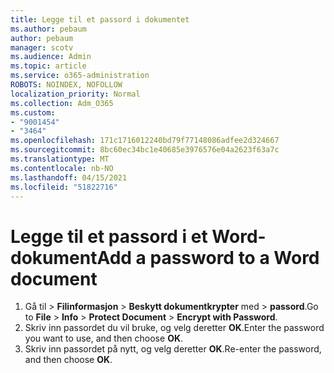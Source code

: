 ```yaml
---
title: Legge til et passord i dokumentet
ms.author: pebaum
author: pebaum
manager: scotv
ms.audience: Admin
ms.topic: article
ms.service: o365-administration
ROBOTS: NOINDEX, NOFOLLOW
localization_priority: Normal
ms.collection: Adm_O365
ms.custom:
- "9001454"
- "3464"
ms.openlocfilehash: 171c1716012240bd79f77148086adfee2d324667
ms.sourcegitcommit: 8bc60ec34bc1e40685e3976576e04a2623f63a7c
ms.translationtype: MT
ms.contentlocale: nb-NO
ms.lasthandoff: 04/15/2021
ms.locfileid: "51822716"
---
```

# <a name="add-a-password-to-a-word-document"></a><span data-ttu-id="13eb9-102">Legge til et passord i et Word-dokument</span><span class="sxs-lookup"><span data-stu-id="13eb9-102">Add a password to a Word document</span></span>

1. <span data-ttu-id="13eb9-103">Gå til  >  **Filinformasjon**  >  **Beskytt dokumentkrypter** med  >  **passord**.</span><span class="sxs-lookup"><span data-stu-id="13eb9-103">Go to **File** > **Info** > **Protect Document** > **Encrypt with Password**.</span></span>
2. <span data-ttu-id="13eb9-104">Skriv inn passordet du vil bruke, og velg deretter **OK**.</span><span class="sxs-lookup"><span data-stu-id="13eb9-104">Enter the password you want to use, and then choose **OK**.</span></span>
3. <span data-ttu-id="13eb9-105">Skriv inn passordet på nytt, og velg deretter **OK**.</span><span class="sxs-lookup"><span data-stu-id="13eb9-105">Re-enter the password, and then choose **OK**.</span></span>